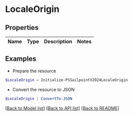 # LocaleOrigin
## Properties

Name | Type | Description | Notes
------------ | ------------- | ------------- | -------------

## Examples

- Prepare the resource
```powershell
$LocaleOrigin = Initialize-PSSailpointV2024LocaleOrigin 
```

- Convert the resource to JSON
```powershell
$LocaleOrigin | ConvertTo-JSON
```

[[Back to Model list]](../README.md#documentation-for-models) [[Back to API list]](../README.md#documentation-for-api-endpoints) [[Back to README]](../README.md)

